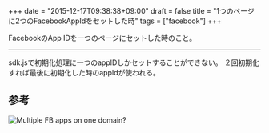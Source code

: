 +++
date = "2015-12-17T09:38:38+09:00"
draft = false
title = "1つのページに2つのFacebookAppIdをセットした時"
tags = ["facebook"]
+++

FacebookのApp IDを一つのページにセットした時のこと。

<hr>

sdk.jsで初期化処理に一つのappIDしかセットすることができない。
２回初期化すれば最後に初期化した時のappIdが使われる。

## 参考

![Multiple FB apps on one domain?](https://www.sourcecoast.com/forums/jfbconnect/jfbconnect-joomla-15-support/3514-multiple-fb-apps-on-one-domain)
